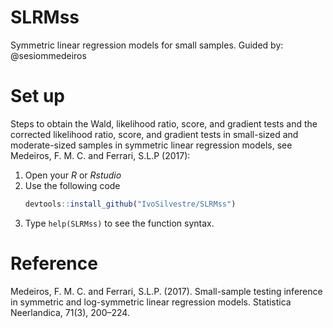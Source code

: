 # SLRMss
Symmetric linear regression models for small samples. Guided by: @sesiommedeiros

# Set up
Steps to obtain the Wald, likelihood ratio, score, and gradient tests and the corrected likelihood ratio, score, and gradient tests in small-sized and moderate-sized samples in symmetric linear regression models, see Medeiros, F. M. C. and Ferrari, S.L.P (2017):

1. Open your *R* or *Rstudio*
1. Use the following code
   ```r
   devtools::install_github("IvoSilvestre/SLRMss")
   ```
1. Type `help(SLRMss)` to see the function syntax.
   
# Reference

Medeiros, F. M. C. and Ferrari, S.L.P. (2017). Small-sample testing inference in symmetric and log-symmetric linear regression models. Statistica Neerlandica, 71(3), 200–224.
